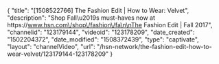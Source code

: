 {
    "title": "[1508522766] The Fashion Edit | How to Wear: Velvet",
    "description": "Shop Fall\u2019s must-haves now at https:\/\/www.hsn.com\/shop\/fashion\/fa\n\nThe Fashion Edit | Fall 2017",
    "channelid": "123179144",
    "videoid": "123178209",
    "date_created": "1502204372",
    "date_modified": "1508372439",
    "type": "captivate",
    "layout": "channelVideo",
    "url": "\/hsn-network\/the-fashion-edit-how-to-wear-velvet\/123179144-123178209"
}